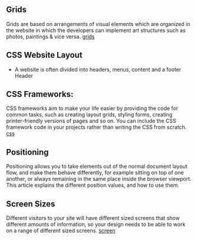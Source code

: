 
## Grids 
 Grids are based on arrangements of visual elements which are organized in the website in which the developers can implement art structures such as photos, paintings & vice versa.
 [grids](https://css-tricks.com/snippets/css/complete-guide)
 ## CSS Website Layout    
 + A website is often divided into headers, menus, content and a footer
  Header  

## CSS Frameworks:
 CSS frameworks aim to make your life easier by providing the code for common tasks, such as creating layout grids, styling forms, creating printer-friendly versions of pages and so on. You can include the CSS framework code in your projects rather than writing the CSS from scratch.
[css](https://fullscale.io/blog/wp-content/uploads/2020/09/trending-css-frameworks.png)

## Positioning 

Positioning allows you to take elements out of the normal document layout flow, and make them behave differently, for example sitting on top of one another, or always remaining in the same place inside the browser viewport. This article explains the different position values, and how to use them.


## Screen Sizes 

 Different visitors to your site will have different sized screens that show different amounts of information, so your design needs to be able to work on a range of different sized screens.
[screen](https://cdn.inchcalculator.com/wp-content/uploads/2021/01/screen-sizes.png)